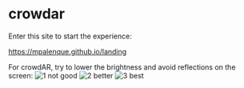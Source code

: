 # crowdar

Enter this site to start the experience:

https://mpalenque.github.io/landing

For crowdAR, try to lower the brightness and avoid reflections on the screen:
![1](https://github.com/user-attachments/assets/837ccded-36b6-47a4-95eb-6c0c18d5cc4a)
not good
![2](https://github.com/user-attachments/assets/f46a6d94-ad17-4753-828c-38d7e5026312)
better
![3](https://github.com/user-attachments/assets/c708931c-fa56-40a9-917b-a429ec7ea9c4)
best

